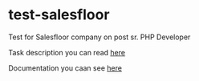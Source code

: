 # test-salesfloor

Test for Salesfloor company on post sr. PHP Developer

Task description you can read [here](./DESCRIPTION.md)

Documentation you caan see [here](./docs/api/index.html)
